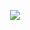 <p align="center">
    <a href="https://artianhpc.ir/">
        <img src="https://linuxhint.com/wp-content/uploads/2022/01/function-in-Arduino-5.gif">
    </a>
</p>